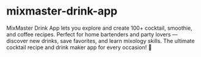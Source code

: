 # mixmaster-drink-app
MixMaster Drink App lets you explore and create 100+ cocktail, smoothie, and coffee recipes. Perfect for home bartenders and party lovers — discover new drinks, save favorites, and learn mixology skills. The ultimate cocktail recipe and drink maker app for every occasion! 🍹
